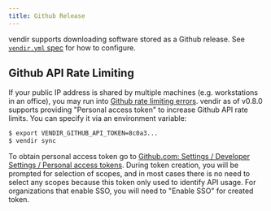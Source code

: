 ```yaml
---
title: Github Release
---
```


vendir supports downloading software stored as a Github release. See [`vendir.yml` spec](vendir-spec.md) for how to configure.

## Github API Rate Limiting

If your public IP address is shared by multiple machines (e.g. workstations in an office), you may run into [Github rate limiting errors](https://docs.github.com/en/free-pro-team@latest/rest/overview/resources-in-the-rest-api#rate-limiting). vendir as of v0.8.0 supports providing "Personal access token" to increase Github API rate limits. You can specify it via an environment variable:

```bash
$ export VENDIR_GITHUB_API_TOKEN=8c0a3...
$ vendir sync
```

To obtain personal access token go to [Github.com: Settings / Developer Settings / Personal access tokens](https://github.com/settings/tokens). During token creation, you will be prompted for selection of scopes, and in most cases there is no need to select any scopes because this token only used to identify API usage. For organizations that enable SSO, you will need to "Enable SSO" for created token.
